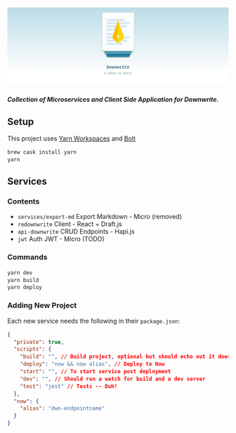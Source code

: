 # ![Downwrite](header.png)

**_Collection of Microservices and Client Side Application for Downwrite._**

## Setup

This project uses [Yarn Workspaces](https://yarnpkg.com/blog/2017/08/02/introducing-workspaces/) and [Bolt](https://github.com/boltpkg/bolt)

```bash
brew cask install yarn
yarn
```

## Services

### Contents

- `services/export-md` Export Markdown - Micro (removed)
- `redownwrite` Client - React + Draft.js
- `api-downwrite` CRUD Endpoints - Hapi.js
- `jwt` Auth JWT - Micro (TODO)

### Commands

```bash
yarn dev
yarn build
yarn deploy
```

### Adding New Project

Each new service needs the following in their `package.json`:

```json
{
  "private": true,
  "scripts": {
    "build": "", // Build project, optional but should echo out it doesn't exist
    "deploy": "now && now alias", // Deploy to Now
    "start": "", // To start service post deployment
    "dev": "", // Should run a watch for build and a dev server
    "test": "jest" // Tests -- Duh!
  },
  "now": {
    "alias": "dwn-endpointname"
  }
}
```

